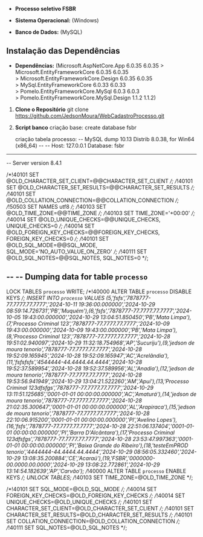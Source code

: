 - **Processo seletivo FSBR**

- **Sistema Operacional:** (Windows)
- **Banco de Dados:** (MySQL)

## Instalação das Dependências
- **Dependências:** (Microsoft.AspNetCore.App                               6.0.35       6.0.35 
                    > Microsoft.EntityFrameworkCore                         6.0.35       6.0.35   
                    > Microsoft.EntityFrameworkCore.Design                  6.0.35       6.0.35      
                    > MySql.EntityFrameworkCore                             6.0.33       6.0.33   
                    > Pomelo.EntityFrameworkCore.MySql                      6.0.3        6.0.3    
                    > Pomelo.EntityFrameworkCore.MySql.Design               1.1.2        1.1.2)

1. **Clone o Repositório**
   git clone https://github.com/JedsonMoura/WebCadastroProcesso.git


2. **Script banco**
    criação base:
        create database fsbr

    criação tabela processo:
    -- MySQL dump 10.13  Distrib 8.0.38, for Win64 (x86_64)
--
-- Host: 127.0.0.1    Database: fsbr
-- ------------------------------------------------------
-- Server version	8.4.1

/*!40101 SET @OLD_CHARACTER_SET_CLIENT=@@CHARACTER_SET_CLIENT */;
/*!40101 SET @OLD_CHARACTER_SET_RESULTS=@@CHARACTER_SET_RESULTS */;
/*!40101 SET @OLD_COLLATION_CONNECTION=@@COLLATION_CONNECTION */;
/*!50503 SET NAMES utf8 */;
/*!40103 SET @OLD_TIME_ZONE=@@TIME_ZONE */;
/*!40103 SET TIME_ZONE='+00:00' */;
/*!40014 SET @OLD_UNIQUE_CHECKS=@@UNIQUE_CHECKS, UNIQUE_CHECKS=0 */;
/*!40014 SET @OLD_FOREIGN_KEY_CHECKS=@@FOREIGN_KEY_CHECKS, FOREIGN_KEY_CHECKS=0 */;
/*!40101 SET @OLD_SQL_MODE=@@SQL_MODE, SQL_MODE='NO_AUTO_VALUE_ON_ZERO' */;
/*!40111 SET @OLD_SQL_NOTES=@@SQL_NOTES, SQL_NOTES=0 */;

--
-- Dumping data for table `processo`
--

LOCK TABLES `processo` WRITE;
/*!40000 ALTER TABLE `processo` DISABLE KEYS */;
INSERT INTO `processo` VALUES (5,'fsfs','7878777-77.7777.77.7777','2024-10-11 19:36:00.000000','2024-10-29 08:59:14.726731','PB','Muquém'),(6,'fsfs','7878777-77.7777.77.7777','2024-10-05 19:43:00.000000','2024-10-29 13:04:51.850450','PB','Mata Limpa'),(7,'Processo Criminal 123','7878777-77.7777.77.7777','2024-10-09 19:43:00.000000','2024-10-09 19:43:00.000000','PB','Mata Limpa'),(8,'Processo Criminal 123','7878777-77.7777.77.7777','2024-10-28 19:51:02.940097','2024-10-29 11:32:18.754968','AP','Sucuriju'),(9,'jedson de moura tenorio','7878777-77.7777.77.7777','2024-10-28 19:52:09.165945','2024-10-28 19:52:09.165947','AC','Acrelândia'),(11,'fsfsfsfs','4544444-44.4444.44.4444','2024-10-28 19:52:37.589954','2024-10-28 19:52:37.589956','AL','Anadia'),(12,'jedson de moura tenorio','7878777-77.7777.77.7777','2024-10-28 19:53:56.941949','2024-10-29 13:04:21.522260','AM','Apuí'),(13,'Processo Criminal 123dfsfgs','7878777-77.7777.77.7777','2024-10-29 13:11:51.125685','0001-01-01 00:00:00.000000','AC','Amaturá'),(14,'jedson de moura tenorio','7878777-77.7777.77.7777','2024-10-28 21:02:35.300647','0001-01-01 00:00:00.000000','AL','Arapiraca'),(15,'jedson de moura tenorio','7878777-77.7777.77.7777','2024-10-28 22:10:06.915200','0001-01-01 00:00:00.000000','PI','Avelino Lopes'),(16,'fsfs','7878777-77.7777.77.7777','2024-10-28 22:51:06.137404','0001-01-01 00:00:00.000000','PI','Barra D\'Alcântara'),(17,'Processo Criminal 123dfsfgs','7878777-77.7777.77.7777','2024-10-28 23:53:47.997363','0001-01-01 00:00:00.000000','PI','Baixa Grande do Ribeiro'),(18,'testeEmPROD tenorio','4444444-44.4444.44.4444','2024-10-29 08:56:05.332460','2024-10-29 13:08:35.200884','CE','Acaraú'),(19,'FSBR','0000000-00.0000.00.0000','2024-10-29 13:08:22.772861','2024-10-29 13:14:54.182639','AP','Carvão');
/*!40000 ALTER TABLE `processo` ENABLE KEYS */;
UNLOCK TABLES;
/*!40103 SET TIME_ZONE=@OLD_TIME_ZONE */;

/*!40101 SET SQL_MODE=@OLD_SQL_MODE */;
/*!40014 SET FOREIGN_KEY_CHECKS=@OLD_FOREIGN_KEY_CHECKS */;
/*!40014 SET UNIQUE_CHECKS=@OLD_UNIQUE_CHECKS */;
/*!40101 SET CHARACTER_SET_CLIENT=@OLD_CHARACTER_SET_CLIENT */;
/*!40101 SET CHARACTER_SET_RESULTS=@OLD_CHARACTER_SET_RESULTS */;
/*!40101 SET COLLATION_CONNECTION=@OLD_COLLATION_CONNECTION */;
/*!40111 SET SQL_NOTES=@OLD_SQL_NOTES */;


